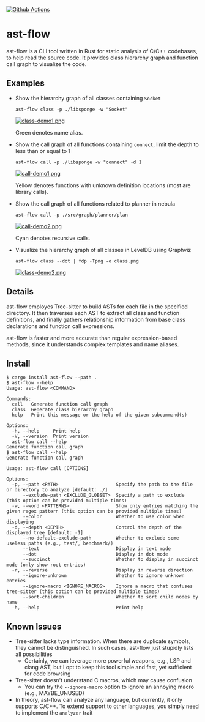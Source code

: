 [![Github Actions](https://github.com/jyf111/ast-flow/actions/workflows/build.yaml/badge.svg)](https://github.com/jyf111/ast-flow/actions/workflows/build.yaml)

# ast-flow

ast-flow is a CLI tool written in Rust for static analysis of C/C++ codebases, to help read the source code.
It provides class hierarchy graph and function call graph to visualize the code.

## Examples

- Show the hierarchy graph of all classes containing `Socket`

  `ast-flow class -p ./libsponge -w "Socket"`

  [![class-demo1.png](https://z1.ax1x.com/2023/11/21/pia20BV.png)](https://imgse.com/i/pia20BV)

  Green denotes name alias.

- Show the call graph of all functions containing `connect`, limit the depth to less than or equal to 1

  `ast-flow call -p ./libsponge -w "connect" -d 1`

  [![call-demo1.png](https://z1.ax1x.com/2023/11/21/pia2wn0.png)](https://imgse.com/i/pia2wn0)

  Yellow denotes functions with unknown definition locations (most are library calls).

- Show the call graph of all functions related to planner in nebula

  `ast-flow call -p ./src/graph/planner/plan`

  [![call-demo2.png](https://z1.ax1x.com/2023/11/21/pia2aXq.png)](https://imgse.com/i/pia2aXq)

  Cyan denotes recursive calls.

- Visualize the hierarchy graph of all classes in LevelDB using Graphviz

  `ast-flow class --dot | fdp -Tpng -o class.png`

  [![class-demo2.png](https://z1.ax1x.com/2023/11/21/pia2Ucn.png)](https://imgse.com/i/pia2Ucn)

## Details

ast-flow employes Tree-sitter to build ASTs for each file in the specified directory.
It then traverses each AST to extract all class and function definitions, and finally gathers relationship information from base class declarations and function call expressions.

ast-flow is faster and more accurate than regular expression-based methods, since it understands complex templates and name aliases.

## Install

```shell
$ cargo install ast-flow --path .
$ ast-flow --help
Usage: ast-flow <COMMAND>

Commands:
  call   Generate function call graph
  class  Generate class hierarchy graph
  help   Print this message or the help of the given subcommand(s)

Options:
  -h, --help     Print help
  -V, --version  Print version
  ast-flow call --help
Generate function call graph
$ ast-flow call --help
Generate function call graph

Usage: ast-flow call [OPTIONS]

Options:
  -p, --path <PATH>                     Specify the path to the file or directory to analyze [default: ./]
      --exclude-path <EXCLUDE_GLOBSET>  Specify a path to exclude (this option can be provided multiple times)
  -w, --word <PATTERNS>                 Show only entries matching the given regex pattern (this option can be provided multiple times)
      --color                           Whether to use color when displaying
  -d, --depth <DEPTH>                   Control the depth of the displayed tree [default: -1]
      --no-default-exclude-path         Whether to exclude some useless paths (e.g., test/, benchmark/)
      --text                            Display in text mode
      --dot                             Display in dot mode
      --succinct                        Whether to display in succinct mode (only show root entries)
  -r, --reverse                         Display in reverse direction
      --ignore-unknown                  Whether to ignore unknown entries
      --ignore-macro <IGNORE_MACROS>    Ignore a macro that confuses tree-sitter (this option can be provided multiple times)
      --sort-children                   Whether to sort child nodes by name
  -h, --help                            Print help
```

## Known Issues

- Tree-sitter lacks type information. When there are duplicate symbols, they cannot be distinguished. In such cases, ast-flow just stupidly lists all possibilities
  - Certainly, we can leverage more powerful weapons, e.g., LSP and clang AST, but I opt to keep this tool simple and fast, yet sufficient for code browsing
- Tree-sitter doesn't understand C macros, which may cause confusion
  - You can try the `--ignore-macro` option to ignore an annoying macro (e.g., MAYBE_UNUSED)
- In theory, ast-flow can analyze any language, but currently, it only supports C/C++. To extend support to other languages, you simply need to implement the `analyzer` trait
